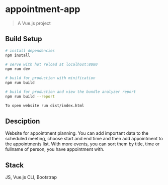 # appointment-app

> A Vue.js project

## Build Setup

``` bash
# install dependencies
npm install

# serve with hot reload at localhost:8080
npm run dev

# build for production with minification
npm run build

# build for production and view the bundle analyzer report
npm run build --report

To open website run dist/index.html
```

## Desciption

Website for appointment planning. You can add important data to the scheduled meeting, choose start and end time and then add appointment to the appointments list.
With more events, you can sort them by title, time or fullname of person, you have appointment with.

## Stack

JS, Vue.js CLI, Bootstrap
